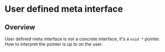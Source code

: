 # User defined meta interface

## Overview

User defined meta interface is not a concrete interface, it's a `void *` pointer. How to interpret the pointer is up to on the user.

